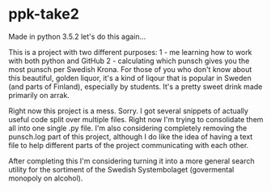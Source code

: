 # ppk-take2
Made in python 3.5.2
let's do this again...

This is a project with two different purposes:
1 - me learning how to work with both python and GitHub
2 - calculating which punsch gives you the most punsch per Swedish Krona. For those of you who don't know about this beautiful, golden liquor, it's a kind of liqour that is popular in Sweden (and parts of Finland), especially by students. It's a pretty sweet drink made primarily on arrak.


Right now this project is a mess. Sorry. I got several snippets of actually useful code split over multiple files. Right now I'm trying to consolidate them all into one single .py file. I'm also considering completely removing the punsch.log part of this project, although I do like the idea of having a text file to help different parts of the project communicating with each other.

After completing this I'm considering turning it into a more general search utility for the sortiment of the Swedish Systembolaget (govermental monopoly on alcohol).
